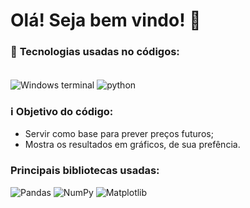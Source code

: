 # Olá! Seja bem vindo! 👋

### 🛜 **Tecnologias usadas no códigos:**
<div style="display: inline_block"><br/>
<img align = "center" alt = "Windows terminal" src= "https://img.shields.io/badge/windows%20terminal-4D4D4D?style=for-the-badge&logo=windows%20terminal&logoColor=white">
<img align = "center" alt = "python" src = "http://ForTheBadge.com/images/badges/made-with-python.svg">
</div<br/>

### ℹ️ Objetivo do código: 
- Servir como base para prever preços futuros;
- Mostra os resultados em gráficos, de sua prefência.

### Principais bibliotecas usadas:
![Pandas](https://img.shields.io/badge/pandas-%23150458.svg?style=for-the-badge&logo=pandas&logoColor=white)
![NumPy](https://img.shields.io/badge/numpy-%23013243.svg?style=for-the-badge&logo=numpy&logoColor=white)
![Matplotlib](https://img.shields.io/badge/Matplotlib-%23ffffff.svg?style=for-the-badge&logo=Matplotlib&logoColor=black)
